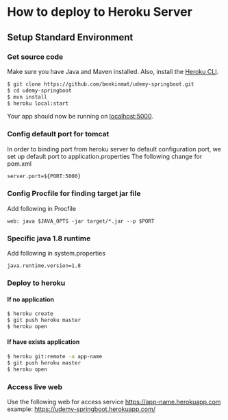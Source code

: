 # How to deploy to Heroku Server

## Setup Standard Environment
### Get source code
Make sure you have Java and Maven installed.  Also, install the [Heroku CLI](https://cli.heroku.com/).
```sh
$ git clone https://github.com/benkinmat/udemy-springboot.git
$ cd udemy-springboot
$ mvn install
$ heroku local:start
```
Your app should now be running on [localhost:5000](http://localhost:5000/).
### Config default port for tomcat
In order to binding port from heroku server to default configuration port, we set up default port to application.properties
The following change for pom.xml
```xml
server.port=${PORT:5000}
```
### Config Procfile for finding target jar file
Add following in Procfile
```file
web: java $JAVA_OPTS -jar target/*.jar --p $PORT
```
### Specific java 1.8 runtime
Add following in system.properties
```file
java.runtime.version=1.8
```
### Deploy to heroku
#### If no application
```sh
$ heroku create
$ git push heroku master
$ heroku open
```
#### If have exists application
```sh
$ heroku git:remote -a app-name
$ git push heroku master
$ heroku open
```
### Access live web
Use the following web for access service
https://app-name.herokuapp.com
example: https://udemy-springboot.herokuapp.com/

